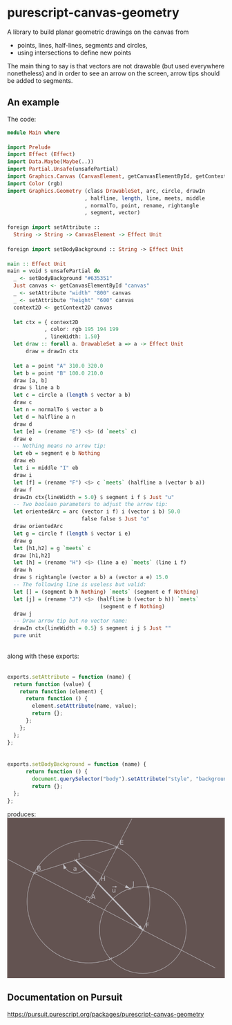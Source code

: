 # purescript-canvas-geometry

A library to build planar geometric drawings on the canvas from

* points, lines, half-lines, segments and circles,
* using intersections to define new points 

The main thing to say is that vectors are not drawable (but
used everywhere nonetheless) and in order to see an arrow on 
the screen, arrow tips should be added to segments.

## An example

The code: 

```purescript
module Main where

import Prelude
import Effect (Effect)
import Data.Maybe(Maybe(..))
import Partial.Unsafe(unsafePartial)
import Graphics.Canvas (CanvasElement, getCanvasElementById, getContext2D)
import Color (rgb)
import Graphics.Geometry (class DrawableSet, arc, circle, drawIn
                         , halfline, length, line, meets, middle
                         , normalTo, point, rename, rightangle
                         , segment, vector)

foreign import setAttribute :: 
  String -> String -> CanvasElement -> Effect Unit

foreign import setBodyBackground :: String -> Effect Unit

main :: Effect Unit
main = void $ unsafePartial do
  _ <- setBodyBackground "#635351"
  Just canvas <- getCanvasElementById "canvas"
  _ <- setAttribute "width" "800" canvas
  _ <- setAttribute "height" "600" canvas
  context2D <- getContext2D canvas
  
  let ctx = { context2D
            , color: rgb 195 194 199
            , lineWidth: 1.50}
  let draw :: forall a. DrawableSet a => a -> Effect Unit
      draw = drawIn ctx 
  
  let a = point "A" 310.0 320.0
  let b = point "B" 100.0 210.0
  draw [a, b]
  draw $ line a b
  let c = circle a (length $ vector a b)
  draw c
  let n = normalTo $ vector a b
  let d = halfline a n
  draw d
  let [e] = (rename "E") <$> (d `meets` c)
  draw e
  -- Nothing means no arrow tip:
  let eb = segment e b Nothing
  draw eb 
  let i = middle "I" eb
  draw i
  let [f] = (rename "F") <$> c `meets` (halfline a (vector b a))
  draw f
  drawIn ctx{lineWidth = 5.0} $ segment i f $ Just "u"
  -- Two boolean parameters to adjust the arrow tip:
  let orientedArc = arc (vector i f) i (vector i b) 50.0 
                        false false $ Just "α"
  draw orientedArc
  let g = circle f (length $ vector i e)
  draw g
  let [h1,h2] = g `meets` c
  draw [h1,h2]
  let [h] = (rename "H") <$> (line a e) `meets` (line i f)
  draw h
  draw $ rightangle (vector a b) a (vector a e) 15.0
  -- The following line is useless but valid:
  let [] = (segment b h Nothing) `meets` (segment e f Nothing)
  let [j] = (rename "J") <$> (halfline b (vector b h)) `meets` 
                              (segment e f Nothing)
  draw j
  -- Draw arrow tip but no vector name:
  drawIn ctx{lineWidth = 0.5} $ segment i j $ Just ""
  pure unit
  
```
along with these exports:

```javascript

exports.setAttribute = function (name) {
  return function (value) {
    return function (element) {
      return function () {
        element.setAttribute(name, value);
        return {};
      };
    };
  };
};


exports.setBodyBackground = function (name) {
      return function () {
        document.querySelector("body").setAttribute("style", "background:" + name);
        return {};
  };
};
```

produces:
![](purescript-canvas-geometry-test.png)



## Documentation on Pursuit

https://pursuit.purescript.org/packages/purescript-canvas-geometry